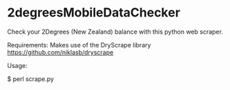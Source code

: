 # 2degreesMobileDataChecker
Check your 2Degrees (New Zealand) balance with this python web scraper. 

Requirements:
Makes use of the DryScrape library
https://github.com/niklasb/dryscrape

Usage:

$ perl scrape.py
